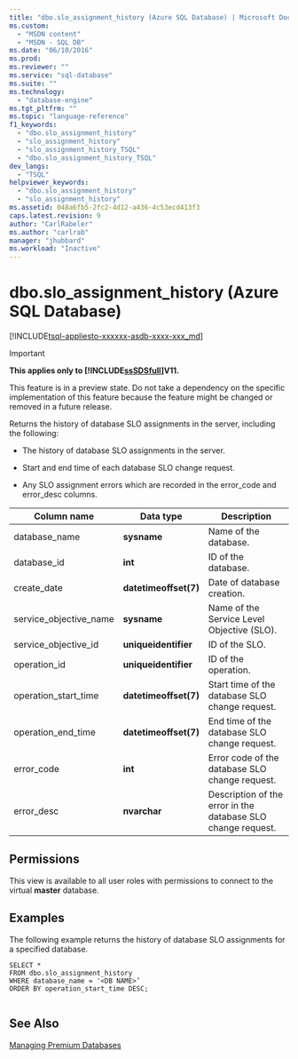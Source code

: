 ```yaml
---
title: "dbo.slo_assignment_history (Azure SQL Database) | Microsoft Docs"
ms.custom: 
  - "MSDN content"
  - "MSDN - SQL DB"
ms.date: "06/10/2016"
ms.prod: 
ms.reviewer: ""
ms.service: "sql-database"
ms.suite: ""
ms.technology: 
  - "database-engine"
ms.tgt_pltfrm: ""
ms.topic: "language-reference"
f1_keywords: 
  - "dbo.slo_assignment_history"
  - "slo_assignment_history"
  - "slo_assignment_history_TSQL"
  - "dbo.slo_assignment_history_TSQL"
dev_langs: 
  - "TSQL"
helpviewer_keywords: 
  - "dbo.slo_assignment_history"
  - "slo_assignment_history"
ms.assetid: 048a6fb5-2fc2-4d12-a436-4c53ecd413f3
caps.latest.revision: 9
author: "CarlRabeler"
ms.author: "carlrab"
manager: "jhubbard"
ms.workload: "Inactive"
---
```

# dbo.slo_assignment_history (Azure SQL Database)
[!INCLUDE[tsql-appliesto-xxxxxx-asdb-xxxx-xxx_md](../../includes/tsql-appliesto-xxxxxx-asdb-xxxx-xxx-md.md)]

    
> [!IMPORTANT]  
>  **This applies only to [!INCLUDE[ssSDSfull](../../includes/sssdsfull-md.md)]V11.**  
>   
>  This feature is in a preview state. Do not take a dependency on the specific implementation of this feature because the feature might be changed or removed in a future release.  
  
 Returns the history of database SLO assignments in the server, including the following:  
  
-   The history of database SLO assignments in the server.  
  
-   Start and end time of each database SLO change request.  
  
-   Any SLO assignment errors which are recorded in the error_code and error_desc columns.  
  
|Column name|Data type|Description|  
|-----------------|---------------|-----------------|  
|database_name|**sysname**|Name of the database.|  
|database_id|**int**|ID of the database.|  
|create_date|**datetimeoffset(7)**|Date of database creation.|  
|service_objective_name|**sysname**|Name of the Service Level Objective (SLO).|  
|service_objective_id|**uniqueidentifier**|ID of the SLO.|  
|operation_id|**uniqueidentifier**|ID of the operation.|  
|operation_start_time|**datetimeoffset(7)**|Start time of the database SLO change request.|  
|operation_end_time|**datetimeoffset(7)**|End time of the database SLO change request.|  
|error_code|**int**|Error code of the database SLO change request.|  
|error_desc|**nvarchar**|Description of the error in the database SLO change request.|  
  
## Permissions  
 This view is available to all user roles with permissions to connect to the virtual **master** database.  
  
## Examples  
 The following example returns the history of database SLO assignments for a specified database.  
  
```  
SELECT *  
FROM dbo.slo_assignment_history   
WHERE database_name = '<DB NAME>’   
ORDER BY operation_start_time DESC;  
  
```  
  
## See Also  
 [Managing Premium Databases](http://go.microsoft.com/fwlink/?LinkID=311927)  
  
  
